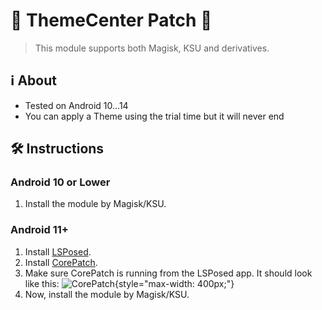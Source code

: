 # 🎨 ThemeCenter Patch 🎨
> This module supports both Magisk, KSU and derivatives.

## ℹ️ About
* Tested on Android 10...14
* You can apply a Theme using the trial time but it will never end

## 🛠️ Instructions
### Android 10 or Lower
1. Install the module by Magisk/KSU.

### Android 11+
1. Install [LSPosed](https://github.com/LSPosed/LSPosed/releases).
2. Install [CorePatch](https://github.com/LSPosed/CorePatch/releases).
3. Make sure CorePatch is running from the LSPosed app. It should look like this:
   ![CorePatch](https://i.ibb.co/qF254nP/Core-Patch.jpg){style="max-width: 400px;"}
4. Now, install the module by Magisk/KSU.

